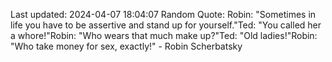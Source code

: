 Last updated: 2024-04-07 18:04:07
Random Quote: Robin: "Sometimes in life you have to be assertive and stand up for yourself."Ted: "You called her a whore!"Robin: "Who wears that much make up?"Ted: "Old ladies!"Robin: "Who take money for sex, exactly!" - Robin Scherbatsky